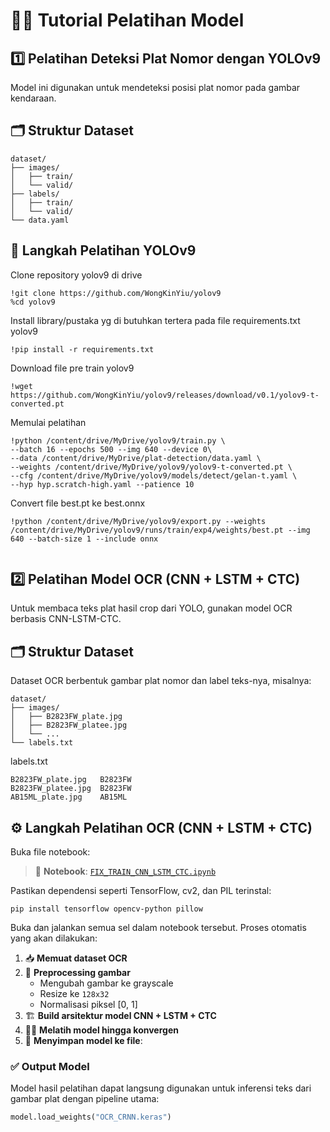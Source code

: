 
# 🏋️‍♂️ Tutorial Pelatihan Model


## 1️⃣ Pelatihan Deteksi Plat Nomor dengan YOLOv9
Model ini digunakan untuk mendeteksi posisi plat nomor pada gambar kendaraan.
## 🗂️ Struktur Dataset

```
dataset/
├── images/
│   ├── train/
│   └── valid/
├── labels/
│   ├── train/
│   └── valid/
└── data.yaml
```
## 🔧 Langkah Pelatihan YOLOv9

Clone repository yolov9 di drive
```
!git clone https://github.com/WongKinYiu/yolov9
%cd yolov9
```
Install library/pustaka yg di butuhkan tertera pada file requirements.txt yolov9
```
!pip install -r requirements.txt
```
Download file pre train yolov9
```
!wget https://github.com/WongKinYiu/yolov9/releases/download/v0.1/yolov9-t-converted.pt
```
Memulai pelatihan
```
!python /content/drive/MyDrive/yolov9/train.py \
--batch 16 --epochs 500 --img 640 --device 0\
--data /content/drive/MyDrive/plat-detection/data.yaml \
--weights /content/drive/MyDrive/yolov9/yolov9-t-converted.pt \
--cfg /content/drive/MyDrive/yolov9/models/detect/gelan-t.yaml \
--hyp hyp.scratch-high.yaml --patience 10
```
Convert file best.pt ke best.onnx
```
!python /content/drive/MyDrive/yolov9/export.py --weights /content/drive/MyDrive/yolov9/runs/train/exp4/weights/best.pt --img 640 --batch-size 1 --include onnx
     
```

## 2️⃣ Pelatihan Model OCR (CNN + LSTM + CTC)

Untuk membaca teks plat hasil crop dari YOLO, gunakan model OCR berbasis CNN-LSTM-CTC.

## 🗂️ Struktur Dataset

Dataset OCR berbentuk gambar plat nomor dan label teks-nya, misalnya:
```
dataset/
├── images/
│   ├── B2823FW_plate.jpg
│   ├── B2823FW_platee.jpg
│   └── ...
└── labels.txt

```
labels.txt
```
B2823FW_plate.jpg	B2823FW
B2823FW_platee.jpg	B2823FW
AB15ML_plate.jpg	AB15ML
```
## ⚙️ Langkah Pelatihan OCR (CNN + LSTM + CTC)

Buka file notebook:
> 📓 **Notebook**: [`FIX_TRAIN_CNN_LSTM_CTC.ipynb`](FIX_TRAIN_CNN_LSTM_CTC.ipynb)

Pastikan dependensi seperti TensorFlow, cv2, dan PIL terinstal:
```
pip install tensorflow opencv-python pillow
```

Buka dan jalankan semua sel dalam notebook tersebut. Proses otomatis yang akan dilakukan:

1. 📥 **Memuat dataset OCR**
2. 🧹 **Preprocessing gambar**
   - Mengubah gambar ke grayscale
   - Resize ke `128x32`
   - Normalisasi piksel [0, 1]
3. 🏗️ **Build arsitektur model CNN + LSTM + CTC**
4. 🏋️‍♀️ **Melatih model hingga konvergen**
5. 💾 **Menyimpan model ke file**:



### ✅ Output Model
Model hasil pelatihan dapat langsung digunakan untuk inferensi teks dari gambar plat dengan pipeline utama:

```python
model.load_weights("OCR_CRNN.keras")
```

